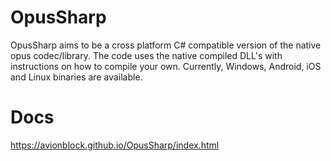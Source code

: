 # OpusSharp
OpusSharp aims to be a cross platform C# compatible version of the native opus codec/library. The code uses the native compiled DLL's with instructions on how to compile your own. Currently, Windows, Android, iOS and Linux binaries are available.

# Docs
https://avionblock.github.io/OpusSharp/index.html
